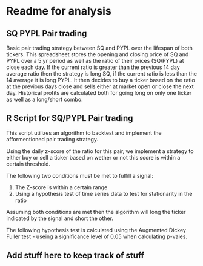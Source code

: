 # Readme for analysis

## SQ PYPL Pair trading

Basic pair trading strategy between SQ and PYPL over the lifespan of both tickers. This spreadsheet stores the opening and closing price of SQ and PYPL over a 5 yr period as well as the ratio of their prices (SQ/PYPL) at close each day. If the current ratio is greater than the previous 14 day average ratio then the strategy is long SQ, if the current ratio is less than the 14 average it is long PYPL. It then decides to buy a ticker based on the ratio at the previous days close and sells either at market open or close the next day. Historical profits are calculated both for going long on only one ticker as well as a long/short combo.

## R Script for SQ/PYPL Pair trading

This script utilizes an algorithm to backtest and implement the afformentioned pair trading strategy.

Using the daily z-score of the ratio for this pair, we implement a strategy to either buy or sell a ticker based on wether or not this score is within a certain threshold.

The following two conditions must be met to fulfill a signal:

1. The Z-score is within a certain range
2. Using a hypothesis test of time series data to test for stationarity in the ratio

Assuming both conditions are met then the algorithm will long the ticker indicated by the signal and short the other.

The following hypothesis test is calculated using the Augmented Dickey Fuller test - useing a significance level of 0.05 when calculating p-vales.

## Add stuff here to keep track of stuff
